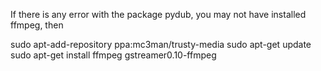 If there is any error with the package pydub, you may not have installed ffmpeg, then

sudo apt-add-repository ppa:mc3man/trusty-media 
sudo apt-get update 
sudo apt-get install ffmpeg gstreamer0.10-ffmpeg 
